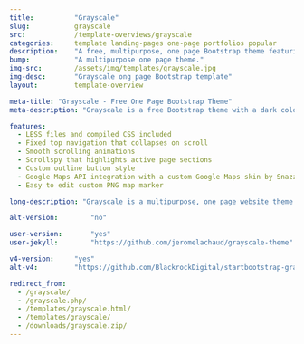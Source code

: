 ```yaml
---
title:			"Grayscale"
slug:			grayscale
src:			/template-overviews/grayscale
categories:		template landing-pages one-page portfolios popular
description:	"A free, multipurpose, one page Bootstrap theme featuring a dark color scheme and smooth scrolling animations."
bump:			"A multipurpose one page theme."
img-src:		/assets/img/templates/grayscale.jpg
img-desc:		"Grayscale ong page Bootstrap template"
layout:			template-overview

meta-title: "Grayscale - Free One Page Bootstrap Theme"
meta-description: "Grayscale is a free Bootstrap theme with a dark color scheme, smooth scrolling page animations, and a collapsing top navigation bar. It works great for portfolios, businesses, and more!"

features:
  - LESS files and compiled CSS included
  - Fixed top navigation that collapses on scroll
  - Smooth scrolling animations
  - Scrollspy that highlights active page sections
  - Custom outline button style
  - Google Maps API integration with a custom Google Maps skin by Snazzy Maps
  - Easy to edit custom PNG map marker

long-description: "Grayscale is a multipurpose, one page website theme featuring a dark layout along with smooth scrolling page animations."

alt-version:		"no"

user-version:		"yes"
user-jekyll:		"https://github.com/jeromelachaud/grayscale-theme"

v4-version:     "yes"
alt-v4:         "https://github.com/BlackrockDigital/startbootstrap-grayscale/archive/v4-dev.zip"

redirect_from:
  - /grayscale/
  - /grayscale.php/
  - /templates/grayscale.html/
  - /templates/grayscale/
  - /downloads/grayscale.zip/
---
```

